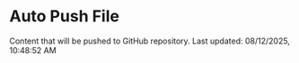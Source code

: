 # Auto Push File

Content that will be pushed to GitHub repository.
Last updated: 08/12/2025, 10:48:52 AM